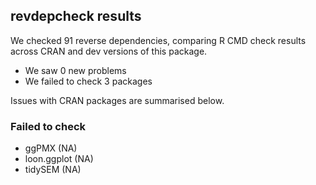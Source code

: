 ## revdepcheck results

We checked 91 reverse dependencies, comparing R CMD check results across CRAN and dev versions of this package.

 * We saw 0 new problems
 * We failed to check 3 packages

Issues with CRAN packages are summarised below.

### Failed to check

* ggPMX       (NA)
* loon.ggplot (NA)
* tidySEM     (NA)
